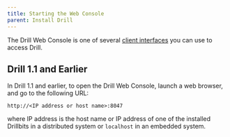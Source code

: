 ```yaml
---
title: Starting the Web Console
parent: Install Drill
---
```


The Drill Web Console is one of several [client interfaces](/docs/architecture-introduction/#drill-clients) you can use to access Drill. 

## Drill 1.1 and Earlier

In Drill 1.1 and earlier, to open the Drill Web Console, launch a web browser, and go to the following URL:

`http://<IP address or host name>:8047` 

where IP address is the host name or IP address of one of the installed Drillbits in a distributed system or `localhost` in an embedded system.

<!-- ## Drill 1.2 and Later

In Drill 1.2 and later, to open the Drill Web Console, launch a web browser, and go to one of the following URLs depending on the configuration of HTTPS support:

* `http://<IP address or host name>:8047`  
  Use this URL when [HTTPS support]({{site.baseurl}}/docs/configuring-web-console-and-rest-api-security/#https-support) is disabled (the default).
* `https://<IP address or host name>:8047`  
  Use this URL when HTTPS support is enabled.

If [user authentication]({{site.baseurl}}/docs/configuring-user-authentication/) is not enabled, all the Web Console controls appear to users as well as administrators:  

![Web Console]({{ site.baseurl }}/docs/img/web-ui.png)

If [user authentication]({{site.baseurl}}/docs/configuring-user-authentication/) is enabled, Drill prompts you for a user name/password:

![Web Console Login]({{ site.baseurl }}/docs/img/web-ui-login.png)

If an [administrator]({{ site.baseurl }}/docs/configuring-user-authentication/#administrator-privileges) logs in, all the Web Console controls appear: Query, Profiles, Storage, Metrics, Threads, and Options. The Profiles page for administrators contains the profiles of all queries executed on a cluster. Only administrators can see and use the Storage tab to view, update, or add a new [storage plugin configuration]({{site.baseurl}}/docs/plugin-configuration-basics/). Only administrators can see and use the Threads tab, which provides information about threads running in Drill.

![Web Console Admin View]({{ site.baseurl }}/docs/img/web-ui-admin-view.png)

If a user, who is not an administrator, logs in, the Web Console controls are limited to Query, Metrics, and Profiles. The Profiles tab for a non-administrator user contains the profiles of all queries the user issued either through ODBC, JDBC, or the Web Console. 

![Web Console User View]({{ site.baseurl }}/docs/img/web-ui-user-view.png) -->


